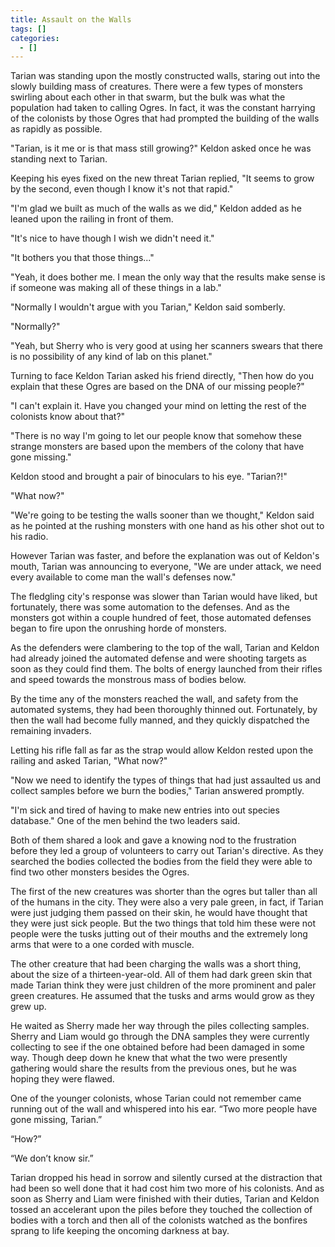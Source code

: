 ```yaml
---
title: Assault on the Walls
tags: []
categories:
  - []
---
```

Tarian was standing upon the mostly constructed walls, staring out into the slowly building mass of creatures.  There were a few types of monsters swirling about each other in that swarm, but the bulk was what the population had taken to calling Ogres.  In fact, it was the constant harrying of the colonists by those Ogres that had prompted the building of the walls as rapidly as possible.

"Tarian, is it me or is that mass still growing?"  Keldon asked once he was standing next to Tarian.<!-- more -->

Keeping his eyes fixed on the new threat Tarian replied, "It seems to grow by the second, even though I know it's not that rapid."

"I'm glad we built as much of the walls as we did,"  Keldon added as he leaned upon the railing in front of them.

"It's nice to have though I wish we didn't need it."

"It bothers you that those things..."

"Yeah, it does bother me.  I mean the only way that the results make sense is if someone was making all of these things in a lab."

"Normally I wouldn't argue with you Tarian,"  Keldon said somberly.

"Normally?"

"Yeah, but Sherry who is very good at using her scanners swears that there is no possibility of any kind of lab on this planet."

Turning to face Keldon Tarian asked his friend directly, "Then how do you explain that these Ogres are based on the DNA of our missing people?"

"I can't explain it.  Have you changed your mind on letting the rest of the colonists know about that?" 

"There is no way I'm going to let our people know that somehow these strange monsters are based upon the members of the colony that have gone missing."

Keldon stood and brought a pair of binoculars to his eye. "Tarian?!"

"What now?"

"We're going to be testing the walls sooner than we thought,"  Keldon said as he pointed at the rushing monsters with one hand as his other shot out to his radio.

However Tarian was faster, and before the explanation was out of Keldon's mouth, Tarian was announcing to everyone, "We are under attack, we need every available to come man the wall's defenses now."

The fledgling city's response was slower than Tarian would have liked, but fortunately, there was some automation to the defenses.  And as the monsters got within a couple hundred of feet, those automated defenses began to fire upon the onrushing horde of monsters.

As the defenders were clambering to the top of the wall, Tarian and Keldon had already joined the automated defense and were shooting targets as soon as they could find them.  The bolts of energy launched from their rifles and speed towards the monstrous mass of bodies below.

By the time any of the monsters reached the wall, and safety from the automated systems, they had been thoroughly thinned out.  Fortunately, by then the wall had become fully manned, and they quickly dispatched the remaining invaders.

Letting his rifle fall as far as the strap would allow Keldon rested upon the railing and asked Tarian, "What now?"

"Now we need to identify the types of things that had just assaulted us and collect samples before we burn the bodies,"  Tarian answered promptly.

"I'm sick and tired of having to make new entries into out species database."  One of the men behind the two leaders said.

Both of them shared a look and gave a knowing nod to the frustration before they led a group of volunteers to carry out Tarian's directive.  As they searched the bodies collected the bodies from the field they were able to find two other monsters besides the Ogres.

The first of the new creatures was shorter than the ogres but taller than all of the humans in the city.  They were also a very pale green, in fact, if Tarian were just judging them passed on their skin, he would have thought that they were just sick people.  But the two things that told him these were not people were the tusks jutting out of their mouths and the extremely long arms that were to a one corded with muscle.

The other creature that had been charging the walls was a short thing, about the size of a thirteen-year-old.  All of them had dark green skin that made Tarian think they were just children of the more prominent and paler green creatures.  He assumed that the tusks and arms would grow as they grew up.

He waited as Sherry made her way through the piles collecting samples.  Sherry and Liam would go through the DNA samples they were currently collecting to see if the one obtained before had been damaged in some way.  Though deep down he knew that what the two were presently gathering would share the results from the previous ones, but he was hoping they were flawed.

One of the younger colonists, whose Tarian could not remember came running out of the wall and whispered into his ear.  “Two more people have gone missing, Tarian.”

“How?”

“We don’t know sir.”

Tarian dropped his head in sorrow and silently cursed at the distraction that had been so well done that it had cost him two more of his colonists.  And as soon as Sherry and Liam were finished with their duties, Tarian and Keldon tossed an accelerant upon the piles before they touched the collection of bodies with a torch and then all of the colonists watched as the bonfires sprang to life keeping the oncoming darkness at bay.